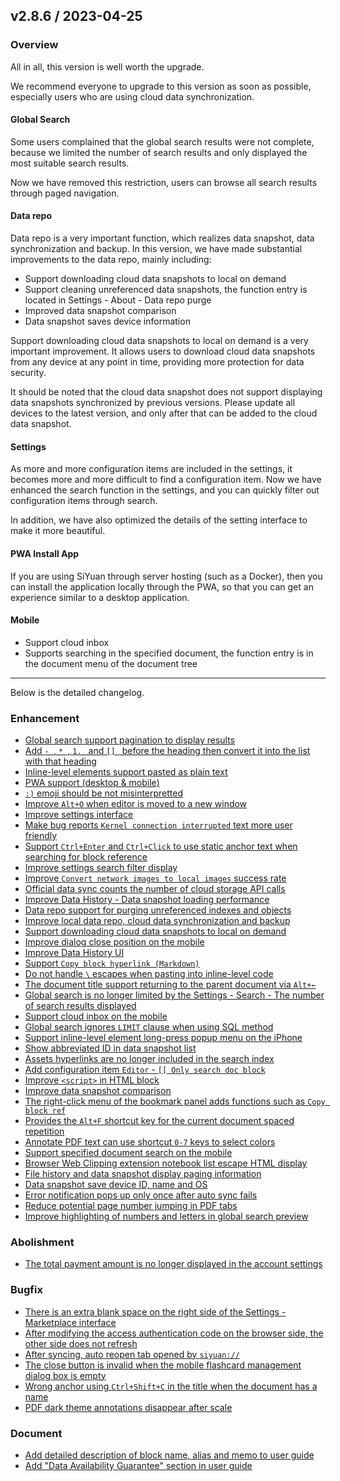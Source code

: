 ## v2.8.6 / 2023-04-25

### Overview

All in all, this version is well worth the upgrade.

We recommend everyone to upgrade to this version as soon as possible, especially users who are using cloud data synchronization.

#### Global Search

Some users complained that the global search results were not complete, because we limited the number of search results and only displayed the most suitable search results.

Now we have removed this restriction, users can browse all search results through paged navigation.

#### Data repo

Data repo is a very important function, which realizes data snapshot, data synchronization and backup. In this version, we have made substantial improvements to the data repo, mainly including:

* Support downloading cloud data snapshots to local on demand
* Support cleaning unreferenced data snapshots, the function entry is located in Settings - About - Data repo purge
* Improved data snapshot comparison
* Data snapshot saves device information

Support downloading cloud data snapshots to local on demand is a very important improvement. It allows users to download cloud data snapshots from any device at any point in time, providing more protection for data security.

It should be noted that the cloud data snapshot does not support displaying data snapshots synchronized by previous versions. Please update all devices to the latest version, and only after that can be added to the cloud data snapshot.

#### Settings

As more and more configuration items are included in the settings, it becomes more and more difficult to find a configuration item. Now we have enhanced the search function in the settings, and you can quickly filter out configuration items through search.

In addition, we have also optimized the details of the setting interface to make it more beautiful.

#### PWA Install App

If you are using SiYuan through server hosting (such as a Docker), then you can install the application locally through the PWA, so that you can get an experience similar to a desktop application.

#### Mobile

* Support cloud inbox
* Supports searching in the specified document, the function entry is in the document menu of the document tree

---

Below is the detailed changelog.

### Enhancement

* [Global search support pagination to display results](https://github.com/siyuan-note/siyuan/issues/7948)
* [Add `- `, `* `, `1. ` and `[] ` before the heading then convert it into the list with that heading](https://github.com/siyuan-note/siyuan/issues/7972)
* [Inline-level elements support pasted as plain text](https://github.com/siyuan-note/siyuan/issues/8010)
* [PWA support (desktop & mobile)](https://github.com/siyuan-note/siyuan/pull/8012)
* [`:)` emoji should be not misinterpretted](https://github.com/siyuan-note/siyuan/issues/8030)
* [Improve `Alt+O` when editor is moved to a new window](https://github.com/siyuan-note/siyuan/issues/8032)
* [Improve settings interface](https://github.com/siyuan-note/siyuan/issues/8034)
* [Make bug reports `Kernel connection interrupted` text more user friendly](https://github.com/siyuan-note/siyuan/issues/8035)
* [Support `Ctrl+Enter` and `Ctrl+Click` to use static anchor text when searching for block reference](https://github.com/siyuan-note/siyuan/issues/8037)
* [Improve settings search filter display](https://github.com/siyuan-note/siyuan/issues/8038)
* [Improve `Convert network images to local images` success rate](https://github.com/siyuan-note/siyuan/issues/8040)
* [Official data sync counts the number of cloud storage API calls](https://github.com/siyuan-note/siyuan/issues/8048)
* [Improve Data History - Data snapshot loading performance](https://github.com/siyuan-note/siyuan/issues/8052)
* [Data repo support for purging unreferenced indexes and objects](https://github.com/siyuan-note/siyuan/issues/8054)
* [Improve local data repo, cloud data synchronization and backup](https://github.com/siyuan-note/siyuan/issues/8055)
* [Support downloading cloud data snapshots to local on demand](https://github.com/siyuan-note/siyuan/issues/8057)
* [Improve dialog close position on the mobile](https://github.com/siyuan-note/siyuan/issues/8060)
* [Improve Data History UI](https://github.com/siyuan-note/siyuan/issues/8062)
* [Support `Copy block hyperlink (Markdown)`](https://github.com/siyuan-note/siyuan/issues/8065)
* [Do not handle `\` escapes when pasting into inline-level code](https://github.com/siyuan-note/siyuan/issues/8066)
* [The document title support returning to the parent document via `Alt+←`](https://github.com/siyuan-note/siyuan/issues/8068)
* [Global search is no longer limited by the Settings - Search - The number of search results displayed](https://github.com/siyuan-note/siyuan/issues/8069)
* [Support cloud inbox on the mobile](https://github.com/siyuan-note/siyuan/issues/8070)
* [Global search ignores `LIMIT` clause when using SQL method](https://github.com/siyuan-note/siyuan/issues/8071)
* [Support inline-level element long-press popup menu on the iPhone](https://github.com/siyuan-note/siyuan/issues/8074)
* [Show abbreviated ID in data snapshot list](https://github.com/siyuan-note/siyuan/issues/8075)
* [Assets hyperlinks are no longer included in the search index](https://github.com/siyuan-note/siyuan/issues/8076)
* [Add configuration item `Editor` - `[[ Only search doc block`](https://github.com/siyuan-note/siyuan/issues/8077)
* [Improve `<script>` in HTML block](https://github.com/siyuan-note/siyuan/pull/8079)
* [Improve data snapshot comparison](https://github.com/siyuan-note/siyuan/issues/8081)
* [The right-click menu of the bookmark panel adds functions such as `Copy block ref`](https://github.com/siyuan-note/siyuan/issues/8082)
* [Provides the `Alt+F` shortcut key for the current document spaced repetition](https://github.com/siyuan-note/siyuan/issues/8083)
* [Annotate PDF text can use shortcut `0-7` keys to select colors](https://github.com/siyuan-note/siyuan/issues/8085)
* [Support specified document search on the mobile](https://github.com/siyuan-note/siyuan/issues/8086)
* [Browser Web Clipping extension notebook list escape HTML display](https://github.com/siyuan-note/siyuan/issues/8087)
* [File history and data snapshot display paging information](https://github.com/siyuan-note/siyuan/issues/8090)
* [Data snapshot save device ID, name and OS](https://github.com/siyuan-note/siyuan/issues/8094)
* [Error notification pops up only once after auto sync fails](https://github.com/siyuan-note/siyuan/issues/8096)
* [Reduce potential page number jumping in PDF tabs](https://github.com/siyuan-note/siyuan/issues/8097)
* [Improve highlighting of numbers and letters in global search preview](https://github.com/siyuan-note/siyuan/issues/8100)

### Abolishment

* [The total payment amount is no longer displayed in the account settings](https://github.com/siyuan-note/siyuan/issues/8093)

### Bugfix

* [There is an extra blank space on the right side of the Settings - Marketplace interface](https://github.com/siyuan-note/siyuan/issues/8027)
* [After modifying the access authentication code on the browser side, the other side does not refresh](https://github.com/siyuan-note/siyuan/issues/8028)
* [After syncing, auto reopen tab opened by `siyuan://`](https://github.com/siyuan-note/siyuan/issues/8045)
* [The close button is invalid when the mobile flashcard management dialog box is empty](https://github.com/siyuan-note/siyuan/issues/8053)
* [Wrong anchor using `Ctrl+Shift+C` in the title when the document has a name](https://github.com/siyuan-note/siyuan/issues/8080)
* [PDF dark theme annotations disappear after scale](https://github.com/siyuan-note/siyuan/issues/8088)

### Document

* [Add detailed description of block name, alias and memo to user guide](https://github.com/siyuan-note/siyuan/issues/8046)
* [Add "Data Availability Guarantee" section in user guide](https://github.com/siyuan-note/siyuan/issues/8078)
